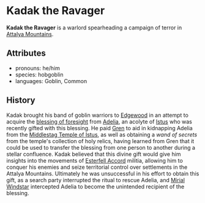 # Kadak the Ravager

**Kadak the Ravager** is a warlord spearheading a campaign of terror in [Attalya Mountains](../../../../mote/esterfell/lenya/attalya-mountains).

## Attributes

- pronouns: he/him
- species: hobgoblin
- languages: Goblin, Common

## History

Kadak brought his band of goblin warriors to [Edgewood](../../edgewood) in an attempt to acquire the [blessing of foresight](../../../../supernatural-gifts/blessing-of-foresight) from [Adelia](../adelia), an acolyte of [Istus](../../../../pantheon/istus) who was recently gifted with this blessing. He paid [Gren](../gren) to aid in kidnapping Adelia from the [Middlestag Temple of Istus](../../edgewood/middlestag-temple-of-istus), as well as obtaining a _wand of secrets_ from the temple's collection of holy relics, having learned from Gren that it could be used to transfer the blessing from one person to another during a stellar confluence. Kadak believed that this divine gift would give him insights into the movements of [Esterfell Accord](../../) militia, allowing him to conquer his enemies and seize territorial control over settlements in the Attalya Mountains. Ultimately he was unsuccessful in his effort to obtain this gift, as a search party interrupted the ritual to rescue Adelia, and [Mírial Windstar](../../../verdancy/mirial-windstar) intercepted Adelia to become the unintended recipient of the blessing.
